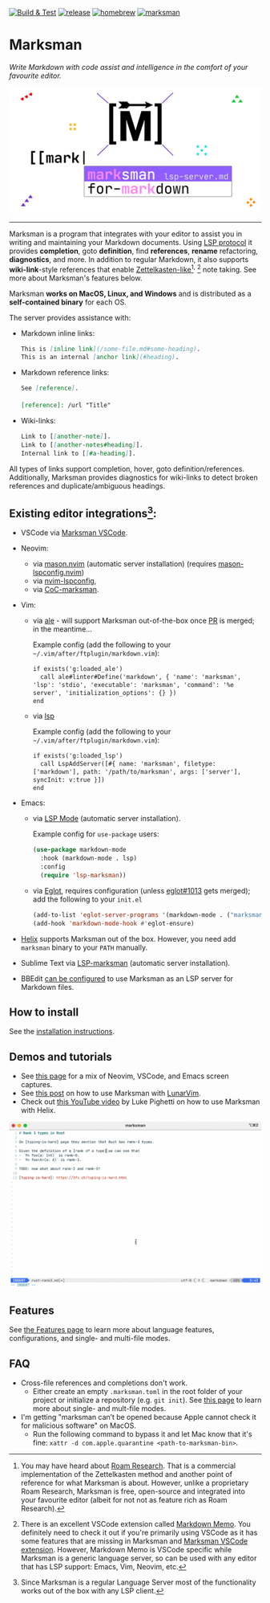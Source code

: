 [![Build & Test](https://github.com/artempyanykh/marksman/actions/workflows/build.yml/badge.svg)](https://github.com/artempyanykh/marksman/actions/workflows/build.yml)
[![release](https://img.shields.io/github/v/release/artempyanykh/marksman)](https://github.com/artempyanykh/marksman/releases)
[![homebrew](https://img.shields.io/homebrew/v/marksman)](https://formulae.brew.sh/formula/marksman)
[![marksman](https://snapcraft.io/marksman/badge.svg)](https://snapcraft.io/marksman)

# Marksman

_Write Markdown with code assist and intelligence in the comfort of your favourite editor._

![splash](assets/readme/splash.png)

---

Marksman is a program that integrates with your editor to assist you in writing and maintaining your Markdown documents.
Using [LSP protocol][lsp-main] it provides **completion**, goto **definition**, find **references**, **rename**
refactoring, **diagnostics**, and more. In addition to regular Markdown, it also supports **wiki-link**-style references
that enable [Zettelkasten-like][zettel-wiki][^roam-research]<sup>,</sup> [^markdown-memo] note taking. See more about Marksman's
features below.

Marksman **works on MacOS, Linux, and Windows** and is distributed as a **self-contained binary** for each OS.

The server provides assistance with:

* Markdown inline links:
   ```md
   This is [inline link](/some-file.md#some-heading).
   This is an internal [anchor link](#heading).
   ```
* Markdown reference links:
   ```md
   See [reference].

   [reference]: /url "Title"
   ```
* Wiki-links:
   ```md
   Link to [[another-note]].
   Link to [[another-notes#heading]].
   Internal link to [[#a-heading]].
   ```

All types of links support completion, hover, goto definition/references. Additionally, Marksman provides diagnostics
for wiki-links to detect broken references and duplicate/ambiguous headings.

## Existing editor integrations[^lsp]:

* VSCode via [Marksman VSCode][mn-vscode].
* Neovim:
    * via [mason.nvim][mason-nvim] (automatic server installation) (requires [mason-lspconfig.nvim][mason-nvim-lsp-config])
    * via [nvim-lspconfig][nvim-marksman],
    * via [CoC-marksman][coc-marksman].
* Vim:
    * via [ale](ale) - will support Marksman out-of-the-box once [PR](https://github.com/dense-analysis/ale/pull/4565) is merged; in the meantime...

      Example config (add the following to your `~/.vim/after/ftplugin/markdown.vim`):

      ```viml
      if exists('g:loaded_ale')
        call ale#linter#Define('markdown', { 'name': 'marksman', 'lsp': 'stdio', 'executable': 'marksman', 'command': '%e server', 'initialization_options': {} })
      end
      ```

    * via [lsp](lsp)

      Example config (add the following to your `~/.vim/after/ftplugin/markdown.vim`):

      ```viml
      if exists('g:loaded_lsp')
        call LspAddServer([#{ name: 'marksman', filetype: ['markdown'], path: '/path/to/marksman', args: ['server'], syncInit: v:true }])
      end
      ```

* Emacs:
    * via [LSP Mode](https://emacs-lsp.github.io/lsp-mode/page/lsp-marksman/) (automatic server installation).

      Example config for `use-package` users:

      ```lisp
      (use-package markdown-mode
        :hook (markdown-mode . lsp)
        :config
        (require 'lsp-marksman))
      ```
    * via [Eglot][eglot], requires configuration (unless
      [eglot#1013][eglot-marksman-pr] gets merged); add the following to your
      `init.el`

      ```lisp
      (add-to-list 'eglot-server-programs '(markdown-mode . ("marksman")))
      (add-hook 'markdown-mode-hook #'eglot-ensure)
      ```
* [Helix](https://helix-editor.com/) supports Marksman out of the box. However, you need add `marksman` binary to
  your `PATH` manually.
* Sublime Text via [LSP-marksman][sublime-marksman] (automatic server
  installation).
* BBEdit [can be configured](https://github.com/artempyanykh/marksman/discussions/206#discussioncomment-5906423) to use Marksman as an LSP server for Markdown files.

## How to install

See the [installation instructions](/docs/install.md).

## Demos and tutorials

* See [this page](/docs/demo.md) for a mix of Neovim, VSCode, and Emacs screen captures.
* See [this post](https://medium.com/@chrisatmachine/lunarvim-improve-markdown-editing-with-marksman-739d06c73a26)
  on how to use Marksman with [LunarVim](https://www.lunarvim.org).
* Check out [this YouTube video](https://www.youtube.com/watch?v=8GQKOLh_V5E)
  by Luke Pighetti on how to use Marksman with Helix.

![Completion Markdown](/assets/readme/gifs/completion-markdown.gif)

## Features

See [the Features page](/docs/features.md) to learn more about language features, configurations, and single- and multi-file modes.

## FAQ

* Cross-file references and completions don't work.
    + Either create an empty `.marksman.toml` in the root folder of your project or initialize a repository (e.g. `git init`). See [this page](/docs/features.md#workspace-folders-project-roots-and-single-file-mode) to learn more about single- and mult-file modes.
* I'm getting "marksman can’t be opened because Apple cannot check it for malicious software" on MacOS.
    + Run the following command to bypass it and let Mac know that it's fine: `xattr -d com.apple.quarantine <path-to-marksman-bin>`.

[^roam-research]: You may have heard about [Roam Research][roam]. That is a commercial implementation of the
Zettelkasten method and another point of reference for what Marksman is about. However, unlike a proprietary Roam
Research, Marksman is free, open-source and integrated into your favourite editor (albeit for not not as feature rich as
Roam Research).

[^markdown-memo]: There is an excellent VSCode extension called [Markdown Memo][md-memo]. You definitely need
to check it out if you're primarily using VSCode as it has some features that are missing in Marksman and [Marksman
VSCode extension][mn-vscode]. However, Markdown Memo is VSCode specific while Marksman is a generic language server, so
can be used with any editor that has LSP support: Emacs, Vim, Neovim, etc.

[^lsp]: Since Marksman is a regular Language Server most of the functionality works out of the box
with any LSP client.

[^single-file-mode]: There is an initiative to add a single-file mode to
LSP but it's not a part of the spec at least until and including v3.17.

[zettel-wiki]: https://en.wikipedia.org/wiki/Zettelkasten

[roam]: https://roamresearch.com

[md-memo]: https://github.com/svsool/vscode-memo

[mn-vscode]: https://github.com/artempyanykh/marksman-vscode

[original-zn]: https://github.com/artempyanykh/zeta-note

[nvim-marksman]: https://github.com/neovim/nvim-lspconfig/blob/master/doc/server_configurations.md#marksman

[mason-nvim]: https://github.com/williamboman/mason.nvim

[mason-nvim-lsp-config]: https://github.com/williamboman/mason-lspconfig.nvim

[lsp-main]: https://microsoft.github.io/language-server-protocol/

[helix-editor]: https://helix-editor.com

[helix-marksman-pr]: https://github.com/helix-editor/helix/pull/3499

[coc-marksman]: https://github.com/yaegassy/coc-marksman

[eglot]: https://github.com/joaotavora/eglot

[eglot-marksman-pr]: https://github.com/joaotavora/eglot/pull/1013

[sublime-marksman]: https://github.com/bitsper2nd/LSP-marksman

[ale]: https://github.com/dense-analysis/ale